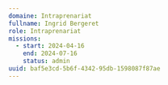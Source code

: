 ```yaml
---
domaine: Intraprenariat
fullname: Ingrid Bergeret
role: Intraprenariat
missions:
  - start: 2024-04-16
    end: 2024-07-16
    status: admin
uuid: baf5e3cd-5b6f-4342-95db-1598087f87ae
---
```

